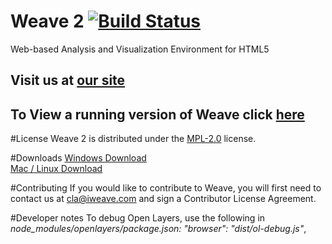 # Weave 2 [![Build Status](https://travis-ci.org/WeaveTeam/WeaveJS.svg?branch=develop)](https://travis-ci.org/WeaveTeam/WeaveJS)
Web-based Analysis and Visualization Environment for HTML5

## Visit us at [our site](http://iweave.com)

## To View a running version of Weave click [here](http://iweave.com/demo.html)

#License
Weave 2 is distributed under the [MPL-2.0](https://www.mozilla.org/en-US/MPL/2.0/) license.

#Downloads
 [Windows Download](http://example.iweave.com/WeaveSetup.exe)  
 [Mac / Linux Download](http://example.iweave.com/WeaveSetup.zip)

#Contributing
If you would like to contribute to Weave, you will first need to contact us at cla@iweave.com and sign a Contributor License Agreement.

#Developer notes
To debug Open Layers, use the following in _node_modules/openlayers/package.json:  "browser": "dist/ol-debug.js"_,
